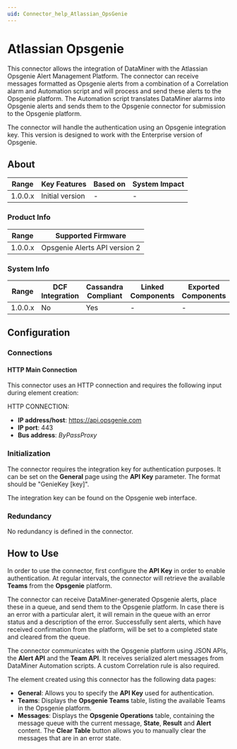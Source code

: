 ```yaml
---
uid: Connector_help_Atlassian_OpsGenie
---
```


# Atlassian Opsgenie

This connector allows the integration of DataMiner with the Atlassian Opsgenie Alert Management Platform. The connector can receive messages formatted as Opsgenie alerts from a combination of a Correlation alarm and Automation script and will process and send these alerts to the Opsgenie platform. The Automation script translates DataMiner alarms into Opsgenie alerts and sends them to the Opsgenie connector for submission to the Opsgenie platform.

The connector will handle the authentication using an Opsgenie integration key. This version is designed to work with the Enterprise version of Opsgenie.

## About

| Range     | Key Features     | Based on     | System Impact     |
|-----------|------------------|--------------|-------------------|
| 1.0.0.x   | Initial version  | -            | -                 |

### Product Info

| Range     | Supported Firmware            |
|-----------|-------------------------------|
| 1.0.0.x   | Opsgenie Alerts API version 2 |

### System Info

| Range     | DCF Integration     | Cassandra Compliant     | Linked Components     | Exported Components     |
|-----------|---------------------|-------------------------|-----------------------|-------------------------|
| 1.0.0.x   | No                  | Yes                     | -                     | -                       |

## Configuration

### Connections

#### HTTP Main Connection

This connector uses an HTTP connection and requires the following input during element creation:

HTTP CONNECTION:

- **IP address/host**: https://api.opsgenie.com
- **IP port**: 443
- **Bus address**: *ByPassProxy*

### Initialization

The connector requires the integration key for authentication purposes. It can be set on the **General** page using the **API Key** parameter. The format should be "GenieKey \[key\]".

The integration key can be found on the Opsgenie web interface.

### Redundancy

No redundancy is defined in the connector.

## How to Use

In order to use the connector, first configure the **API Key** in order to enable authentication. At regular intervals, the connector will retrieve the available **Teams** from the **Opsgenie** platform.

The connector can receive DataMiner-generated Opsgenie alerts, place these in a queue, and send them to the Opsgenie platform. In case there is an error with a particular alert, it will remain in the queue with an error status and a description of the error. Successfully sent alerts, which have received confirmation from the platform, will be set to a completed state and cleared from the queue.

The connector communicates with the Opsgenie platform using JSON APIs, the **Alert API** and the **Team API**. It receives serialized alert messages from DataMiner Automation scripts. A custom Correlation rule is also required.

The element created using this connector has the following data pages:

- **General**: Allows you to specify the **API Key** used for authentication.
- **Teams**: Displays the **Opsgenie Teams** table, listing the available Teams in the Opsgenie platform.
- **Messages**: Displays the **Opsgenie Operations** table, containing the message queue with the current message, **State**, **Result** and **Alert** content. The **Clear Table** button allows you to manually clear the messages that are in an error state.
